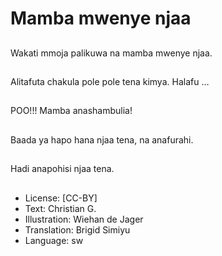 # Mamba mwenye njaa

##
Wakati mmoja palikuwa na mamba mwenye njaa.

##
Alitafuta chakula pole pole tena kimya. Halafu …

##
POO!!! Mamba anashambulia!

##
Baada ya hapo hana njaa tena, na anafurahi.

##
Hadi anapohisi njaa tena.

##
* License: [CC-BY]
* Text: Christian G.
* Illustration: Wiehan de Jager
* Translation: Brigid Simiyu
* Language: sw
